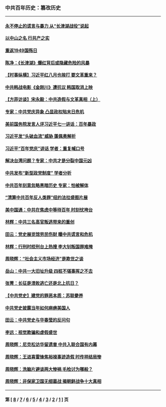 ### 中共百年历史：篡改历史
---
#### [永不停止的谎言与暴力 从“长津湖战役”说起](../../pages/nf1176115/n13494094.md?01200430) 
#### [以中山之名 行共产之实](../../pages/nf1176115/n13346437.md?01200430) 
#### [重返1949国殇日](../../pages/nf1176115/n13346372.md?01200430) 
#### [陈净：《长津湖》爆红背后或隐藏危险的风暴](../../pages/nf1176115/n13314364.md?01200430) 
#### [【时事纵横】习近平红八月也挨打 要文革重来？](../../pages/nf1176115/n13231393.md?01200430) 
#### [中共韩战电影《金刚川》遭抗议 韩国取消上映](../../pages/nf1176115/n13219114.md?01200430) 
#### [【方菲访谈】宋永毅：中共造假与文革真相（上）](../../pages/nf1176115/n13200760.md?01200430) 
#### [专家：中共党庆异象 凸显政权陷末日危机](../../pages/nf1176115/n13067084.md?01200430) 
#### [美前国务院发言人评习近平七一讲话：百年暴政](../../pages/nf1176115/n13066986.md?01200430) 
#### [习近平发“头破血流”威胁 蓬佩奥解析](../../pages/nf1176115/n13063604.md?01200430) 
#### [习近平“百年党庆”讲话 学者：重复喊口号](../../pages/nf1176115/n13061411.md?01200430) 
#### [解决台湾问题？专家：中共才是分裂中国元凶](../../pages/nf1176115/n13060811.md?01200430) 
#### [中共发布“新型政党制度” 学者分析](../../pages/nf1176115/n13056354.md?01200430) 
#### [中共百年刻意忽略黑暗历史 专家：怕被解体](../../pages/nf1176115/n13056056.md?01200430) 
#### [“清算中共百年反人类罪”纽约法拉盛图片展](../../pages/nf1176115/n13052220.md?01200430) 
#### [美中国通：中共在焦虑中等待百年 时刻忧垮台](../../pages/nf1176115/n13048820.md?01200430) 
#### [林辉：中共三名高官叛逃带来的重创](../../pages/nf1176115/n13035206.md?01200430) 
#### [田云：党史展览馆劳民伤财 曝中共谎言和危机](../../pages/nf1176115/n13033900.md?01200430) 
#### [林辉：行刑时绞刑台上热搜 李大钊叛国罪难掩](../../pages/nf1176115/n13031965.md?01200430) 
#### [周晓辉：“社会主义市场经济”是欺世之谈](../../pages/nf1176115/n13024090.md?01200430) 
#### [岳山：中共一大旧址升级 四桩不堪事挥之不去](../../pages/nf1176115/n13021697.md?01200430) 
#### [张菁：长征是溃败逃亡还是北上抗日？](../../pages/nf1176115/n13020585.md?01200430) 
#### [【中共党史】建党的罪恶本质：苏联豢养](../../pages/nf1176115/n13011888.md?01200430) 
#### [中共党史披露当年如何麻痹美国人](../../pages/nf1176115/n12966400.md?01200430) 
#### [田云：中共党史与华春莹的反问句](../../pages/nf1176115/n12765178.md?01200430) 
#### [李远：视觉欺骗和虚假盛世](../../pages/nf1176115/n12993376.md?01200430) 
#### [周晓辉：尼克松访华留遗害 中共入联合国有内幕](../../pages/nf1176115/n12991422.md?01200430) 
#### [周晓辉：王进喜雷锋焦裕禄事迹造假 时传祥结局惨](../../pages/nf1176115/n12985497.md?01200430) 
#### [周晓辉：洗脑片避谈两大惨祸 毛检讨为哪般？](../../pages/nf1176115/n12971285.md?01200430) 
#### [周晓辉：非保家卫国无细菌战 揭朝鲜战争十大真相](../../pages/nf1176115/n12954161.md?01200430) 

---
#### 第 [ [8](./8.md?01200430) / [7](./7.md?01200430) / [6](./6.md?01200430) / [5](./5.md?01200430) / [4](./4.md?01200430) / [3](./3.md?01200430) / [2](./2.md?01200430) / [1](./1.md?01200430) ] 页
